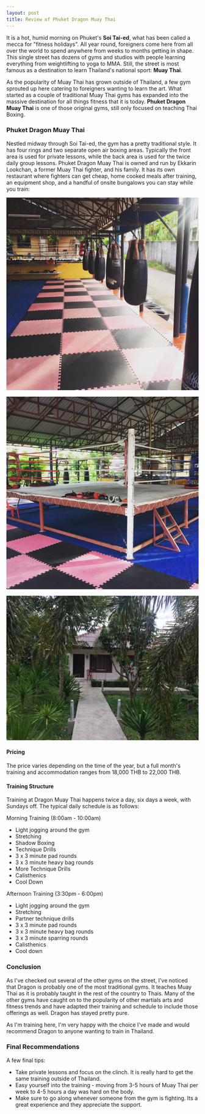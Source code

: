 ```yaml
---
layout: post
title: Review of Phuket Dragon Muay Thai
---
```


It is a hot, humid morning on Phuket's **Soi Tai-ed**, what has been called a mecca
for "fitness holidays".  All year round, foreigners come here from all over the world
to spend anywhere from weeks to months getting in shape.  This single street has dozens
of gyms and studios with people learning everything from weightlifting to yoga to MMA.
Still, the street is most famous as a destination to learn Thailand's national sport: **Muay Thai**.

As the popularity of Muay Thai has grown outside of Thailand, a few gym sprouted up here
catering to foreigners wanting to learn the art.  What started as a couple of traditional
Muay Thai gyms has expanded into the massive destination for all things fitness that it is today.
**Phuket Dragon Muay Thai** is one of those original gyms, still only focused on teaching Thai Boxing.

### Phuket Dragon Muay Thai ###

Nestled midway through Soi Tai-ed, the gym has a pretty traditional style.  It has four rings
and two separate open air boxing areas.  Typically the front area is used for private lessons,
while the back area is used for the twice daily group lessons.  Phuket Dragon Muay Thai is owned
and run by Ekkarin Lookchan, a former Muay Thai fighter, and his family.  It has its own restaurant
where fighters can get cheap, home cooked meals after training, an equipment shop, and a handful of onsite
bungalows you can stay while you train:

![Heavy Bags](/img/bags.jpg)

![Ring](/img/ring.jpg)

![Bungalow](/img/bungalow.jpg)

#### Pricing ####

The price varies depending on the time of the year, but a full month's training and accommodation
ranges from 18,000 THB to 22,000 THB.

#### Training Structure ####

Training at Dragon Muay Thai happens twice a day, six days a week, with Sundays off.
The typical daily schedule is as follows:

Morning Training (8:00am - 10:00am)

+ Light jogging around the gym
+ Stretching
+ Shadow Boxing
+ Technique Drills
+ 3 x 3 minute pad rounds
+ 3 x 3 minute heavy bag rounds
+ More Technique Drills
+ Calisthenics
+ Cool Down

Afternoon Training (3:30pm - 6:00pm)

+ Light jogging around the gym
+ Stretching
+ Partner technique drills
+ 3 x 3 minute pad rounds
+ 3 x 3 minute heavy bag rounds
+ 3 x 3 minute sparring rounds
+ Calisthenics
+ Cool down

### Conclusion ###

As I've checked out several of the other gyms on the street, I've noticed that Dragon is
probably one of the most traditional gyms.  It teaches Muay Thai as it is probably taught
in the rest of the country to Thais.  Many of the other gyms have caught on to the popularity
of other martials arts and fitness trends and have adapted their training and schedule to
include those offerings as well.  Dragon has stayed pretty pure.

As I'm training here, I'm very happy with the choice I've made and would recommend Dragon to
anyone wanting to train in  Thailand.

### Final Recommendations
A few final tips:

- Take private lessons and focus on the clinch.  It is really hard to get the same training outside of Thailand.
- Easy yourself into the training - moving from 3-5 hours of Muay Thai per week to 4-5 hours a day was hard on the body.
- Make sure to go along whenever someone from the gym is fighting.  Its a great experience and they appreciate the support.
